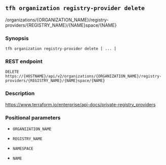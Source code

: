 ## `tfh organization registry-provider delete`

/organizations/{ORGANIZATION_NAME}/registry-providers/{REGISTRY_NAME}/{NAME}space/{NAME}

### Synopsis

    tfh organization registry-provider delete [ ... ]

### REST endpoint

    DELETE https://{HOSTNAME}/api/v2/organizations/{ORGANIZATION_NAME}/registry-providers/{REGISTRY_NAME}/{NAME}space/{NAME}

### Description

https://www.terraform.io/enterprise/api-docs/private-registry_providers

### Positional parameters

* `ORGANIZATION_NAME`

* `REGISTRY_NAME`

* `NAMESPACE`

* `NAME`

